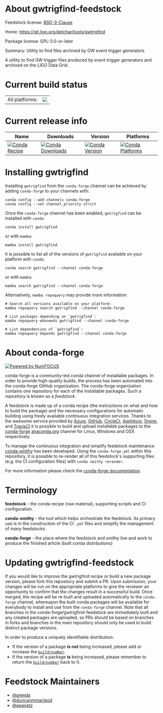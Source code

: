 About gwtrigfind-feedstock
==========================

Feedstock license: [BSD-3-Clause](https://github.com/conda-forge/gwtrigfind-feedstock/blob/main/LICENSE.txt)

Home: https://git.ligo.org/detchar/tools/gwtrigfind

Package license: GPL-3.0-or-later

Summary: Utility to find files archived by GW event trigger generators

A utility to find GW trigger files produced by event trigger generators
and archived on the LIGO Data Grid.


Current build status
====================


<table><tr><td>All platforms:</td>
    <td>
      <a href="https://dev.azure.com/conda-forge/feedstock-builds/_build/latest?definitionId=6116&branchName=main">
        <img src="https://dev.azure.com/conda-forge/feedstock-builds/_apis/build/status/gwtrigfind-feedstock?branchName=main">
      </a>
    </td>
  </tr>
</table>

Current release info
====================

| Name | Downloads | Version | Platforms |
| --- | --- | --- | --- |
| [![Conda Recipe](https://img.shields.io/badge/recipe-gwtrigfind-green.svg)](https://anaconda.org/conda-forge/gwtrigfind) | [![Conda Downloads](https://img.shields.io/conda/dn/conda-forge/gwtrigfind.svg)](https://anaconda.org/conda-forge/gwtrigfind) | [![Conda Version](https://img.shields.io/conda/vn/conda-forge/gwtrigfind.svg)](https://anaconda.org/conda-forge/gwtrigfind) | [![Conda Platforms](https://img.shields.io/conda/pn/conda-forge/gwtrigfind.svg)](https://anaconda.org/conda-forge/gwtrigfind) |

Installing gwtrigfind
=====================

Installing `gwtrigfind` from the `conda-forge` channel can be achieved by adding `conda-forge` to your channels with:

```
conda config --add channels conda-forge
conda config --set channel_priority strict
```

Once the `conda-forge` channel has been enabled, `gwtrigfind` can be installed with `conda`:

```
conda install gwtrigfind
```

or with `mamba`:

```
mamba install gwtrigfind
```

It is possible to list all of the versions of `gwtrigfind` available on your platform with `conda`:

```
conda search gwtrigfind --channel conda-forge
```

or with `mamba`:

```
mamba search gwtrigfind --channel conda-forge
```

Alternatively, `mamba repoquery` may provide more information:

```
# Search all versions available on your platform:
mamba repoquery search gwtrigfind --channel conda-forge

# List packages depending on `gwtrigfind`:
mamba repoquery whoneeds gwtrigfind --channel conda-forge

# List dependencies of `gwtrigfind`:
mamba repoquery depends gwtrigfind --channel conda-forge
```


About conda-forge
=================

[![Powered by
NumFOCUS](https://img.shields.io/badge/powered%20by-NumFOCUS-orange.svg?style=flat&colorA=E1523D&colorB=007D8A)](https://numfocus.org)

conda-forge is a community-led conda channel of installable packages.
In order to provide high-quality builds, the process has been automated into the
conda-forge GitHub organization. The conda-forge organization contains one repository
for each of the installable packages. Such a repository is known as a *feedstock*.

A feedstock is made up of a conda recipe (the instructions on what and how to build
the package) and the necessary configurations for automatic building using freely
available continuous integration services. Thanks to the awesome service provided by
[Azure](https://azure.microsoft.com/en-us/services/devops/), [GitHub](https://github.com/),
[CircleCI](https://circleci.com/), [AppVeyor](https://www.appveyor.com/),
[Drone](https://cloud.drone.io/welcome), and [TravisCI](https://travis-ci.com/)
it is possible to build and upload installable packages to the
[conda-forge](https://anaconda.org/conda-forge) [anaconda.org](https://anaconda.org/)
channel for Linux, Windows and OSX respectively.

To manage the continuous integration and simplify feedstock maintenance
[conda-smithy](https://github.com/conda-forge/conda-smithy) has been developed.
Using the ``conda-forge.yml`` within this repository, it is possible to re-render all of
this feedstock's supporting files (e.g. the CI configuration files) with ``conda smithy rerender``.

For more information please check the [conda-forge documentation](https://conda-forge.org/docs/).

Terminology
===========

**feedstock** - the conda recipe (raw material), supporting scripts and CI configuration.

**conda-smithy** - the tool which helps orchestrate the feedstock.
                   Its primary use is in the construction of the CI ``.yml`` files
                   and simplify the management of *many* feedstocks.

**conda-forge** - the place where the feedstock and smithy live and work to
                  produce the finished article (built conda distributions)


Updating gwtrigfind-feedstock
=============================

If you would like to improve the gwtrigfind recipe or build a new
package version, please fork this repository and submit a PR. Upon submission,
your changes will be run on the appropriate platforms to give the reviewer an
opportunity to confirm that the changes result in a successful build. Once
merged, the recipe will be re-built and uploaded automatically to the
`conda-forge` channel, whereupon the built conda packages will be available for
everybody to install and use from the `conda-forge` channel.
Note that all branches in the conda-forge/gwtrigfind-feedstock are
immediately built and any created packages are uploaded, so PRs should be based
on branches in forks and branches in the main repository should only be used to
build distinct package versions.

In order to produce a uniquely identifiable distribution:
 * If the version of a package **is not** being increased, please add or increase
   the [``build/number``](https://docs.conda.io/projects/conda-build/en/latest/resources/define-metadata.html#build-number-and-string).
 * If the version of a package **is** being increased, please remember to return
   the [``build/number``](https://docs.conda.io/projects/conda-build/en/latest/resources/define-metadata.html#build-number-and-string)
   back to 0.

Feedstock Maintainers
=====================

* [@areeda](https://github.com/areeda/)
* [@duncanmmacleod](https://github.com/duncanmmacleod/)
* [@eagoetz](https://github.com/eagoetz/)

